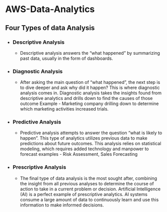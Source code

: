 # AWS-Data-Analytics
## Four Types of data Analysis
- ### Descriptive Analysis
  - Descriptive analysis answers the “what happened” by summarizing past data, usually in the form of dashboards.
- ### Diagnostic Analysis
  - After asking the main question of “what happened”, the next step is to dive deeper and ask why did it happen? This is where diagnostic analysis comes in.
    Diagnostic analysis takes the insights found from descriptive analytics and drills down to find the causes of those outcome Example - Marketing company drilling down to   determine which marketing activities increased trials.
- ### Predictive Analysis
  - Predictive analysis attempts to answer the question “what is likely to happen”. This type of analytics utilizes previous data to make predictions about future outcomes. This analysis relies on statistical modeling, which requires added technology and manpower to forecast
    examples - Risk Assessment, Sales Forecasting
 - ### Prescriptive Analysis
   - The final type of data analysis is the most sought after, combining the insight from all previous analyses to determine the course of action to take in a current problem or decision. Artificial Intelligence (AI) is a perfect example of prescriptive analytics. AI systems consume a large amount of data to continuously learn and use this information to make informed decisions.
